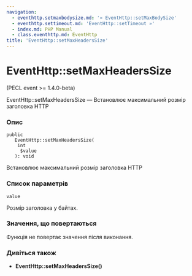 ```yaml
---
navigation:
  - eventhttp.setmaxbodysize.md: '« EventHttp::setMaxBodySize'
  - eventhttp.settimeout.md: 'EventHttp::setTimeout »'
  - index.md: PHP Manual
  - class.eventhttp.md: EventHttp
title: 'EventHttp::setMaxHeadersSize'
---
```

# EventHttp::setMaxHeadersSize

(PECL event >= 1.4.0-beta)

EventHttp::setMaxHeadersSize — Встановлює максимальний розмір заголовка HTTP

### Опис

```methodsynopsis
public
   EventHttp::setMaxHeadersSize(
    int
     $value
   ): void
```

Встановлює максимальний розмір заголовка HTTP

### Список параметрів

`value`

Розмір заголовка у байтах.

### Значення, що повертаються

Функція не повертає значення після виконання.

### Дивіться також

-   **EventHttp::setMaxHeadersSize()**
